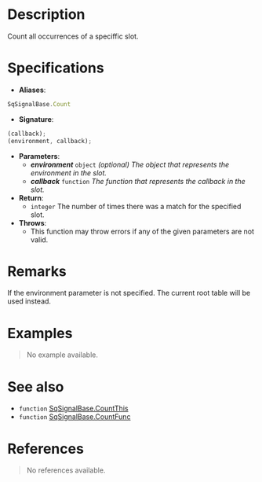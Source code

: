 # Description

Count all occurrences of a speciffic slot.

# Specifications

* **Aliases**:
```js
SqSignalBase.Count
```
* **Signature**:
```js
(callback);
(environment, callback);
```
* **Parameters**:
	* **_environment_** `object` *(optional) The object that represents the environment in the slot.*
	* **_callback_** `function` *The function that represents the callback in the slot.*
* **Return**:
	* `integer` The number of times there was a match for the specified slot.
* **Throws**:
	* This function may throw errors if any of the given parameters are not valid.

# Remarks

If the environment parameter is not specified. The current root table will be used instead.

# Examples

> No example available.

# See also

* `function` [SqSignalBase.CountThis](Function.SqSignalBase.CountThis)
* `function` [SqSignalBase.CountFunc](Function.SqSignalBase.CountFunc)

# References

> No references available.
